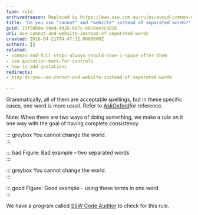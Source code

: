 ```yaml
---
type: rule
archivedreason: Replaced by https://www.ssw.com.au/rules/avoid-common-mistakes
title: 'Do you use "cannot" and "website" instead of separated words?'
guid: 15f50b0a-59ed-4d26-bb7c-66c6ee3c3026
uri: use-cannot-and-website-instead-of-separated-words
created: 2016-04-21T04:47:12.0000000Z
authors: []
related:
- commas-and-full-stops-always-should-have-1-space-after-them
- use-quotation-mark-for-controls
- how-to-add-quotations
redirects:
- tiny-do-you-use-cannot-and-website-instead-of-separated-words

---
```


Grammatically, all of them are acceptable spellings, but in these specific cases, one word is more usual. Refer to [AskOxford](http&#58;//www.oxforddictionaries.com/definition/english/cannot)for reference.

Note: When there are two ways of doing something, we make a rule on it one way with the goal of having complete consistency.

<!--endintro-->


::: greybox
You cannot change the world.  
:::



::: bad
Figure: Bad example – two separated words  
:::


::: greybox
You cannot change the world.  
:::




::: good
Figure: Good example - using these terms in one word  
:::



We have a program called [SSW Code Auditor](https&#58;//www.ssw.com.au/ssw/CodeAuditor/) to check for this rule.
